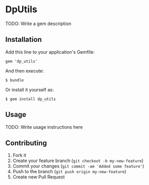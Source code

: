 # DpUtils

TODO: Write a gem description

## Installation

Add this line to your application's Gemfile:

    gem 'dp_utils'

And then execute:

    $ bundle

Or install it yourself as:

    $ gem install dp_utils

## Usage

TODO: Write usage instructions here

## Contributing

1. Fork it
2. Create your feature branch (`git checkout -b my-new-feature`)
3. Commit your changes (`git commit -am 'Added some feature'`)
4. Push to the branch (`git push origin my-new-feature`)
5. Create new Pull Request
